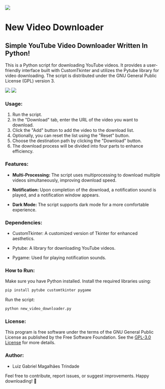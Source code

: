 <image src="https://www.gnu.org/graphics/gplv3-127x51.png">

# New Video Downloader

## Simple YouTube Video Downloader Written In Python!

This is a Python script for downloading YouTube videos. It provides a user-friendly interface built with CustomTkinter and utilizes the Pytube library for video downloading. The script is distributed under the GNU General Public License (GPL) version 3.

<image src="screenshots/screenshot1.png">

<image src="screenshots/screenshot2.png">


### Usage:

1. Run the script.
2. In the "Download" tab, enter the URL of the video you want to download.
3. Click the "Add" button to add the video to the download list.
4. Optionally, you can reset the list using the "Reset" button.
5. Choose the destination path by clicking the "Download" button.
6. The download process will be divided into four parts to enhance efficiency.

### Features:

- **Multi-Processing:** The script uses multiprocessing to download multiple videos simultaneously, improving download speed.

- **Notification:** Upon completion of the download, a notification sound is played, and a notification window appears.

- **Dark Mode:** The script supports dark mode for a more comfortable experience.

### Dependencies:

- CustomTkinter: A customized version of Tkinter for enhanced aesthetics.
  
- Pytube: A library for downloading YouTube videos.

- Pygame: Used for playing notification sounds.

### How to Run:

Make sure you have Python installed. Install the required libraries using:

```bash
pip install pytube customtkinter pygame
```

Run the script:

```bash
python new_video_downloader.py
```

### License:

This program is free software under the terms of the GNU General Public License as published by the Free Software Foundation. See the [GPL-3.0 License](https://www.gnu.org/licenses/) for more details.

### Author:

- Luiz Gabriel Magalhães Trindade

Feel free to contribute, report issues, or suggest improvements. Happy downloading! 🚀

